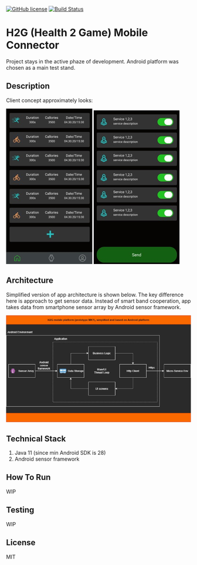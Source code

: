 [![GitHub license](https://img.shields.io/github/license/mashape/apistatus.svg)](https://github.com/Spayker/h2g-mobile-connector/blob/master/LICENSE)
[![Build Status](https://app.travis-ci.com/Spayker/h2g-mobile-connector.svg?branch=master)](https://travis-ci.com/Spayker/h2g-mobile-connector.svg)

# H2G (Health 2 Game) Mobile Connector

Project stays in the active phaze of development. Android platform was chosen as a main test stand.

## Description
Client concept approximately looks:

![alt text](resources/ux/h2g_activity_list.jpg)
![alt text](resources/ux/h2g_service_list.jpg)

## Architecture

Simplified version of app architecture is shown below. The key difference here is approach to get sensor data.
Instead of smart band cooperation, app takes data from smartphone sensor array by Android sensor framework. </br>

![alt text](resources/arch/H2G_mobile_connector_redesign.jpg)

## Technical Stack
1) Java 11 (since min Android SDK is 28)
2) Android sensor framework

## How To Run
WIP

## Testing
WIP

## License
MIT
